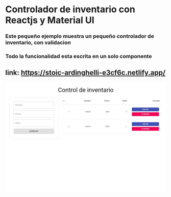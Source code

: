 # Controlador de inventario con Reactjs y Material UI

### Este pequeño ejemplo muestra un pequeño controlador de inventario, con validacion
### Todo la funcionalidad esta escrita en un solo componente

## link: https://stoic-ardinghelli-e3cf6c.netlify.app/

![alt text](./image.jpg)
